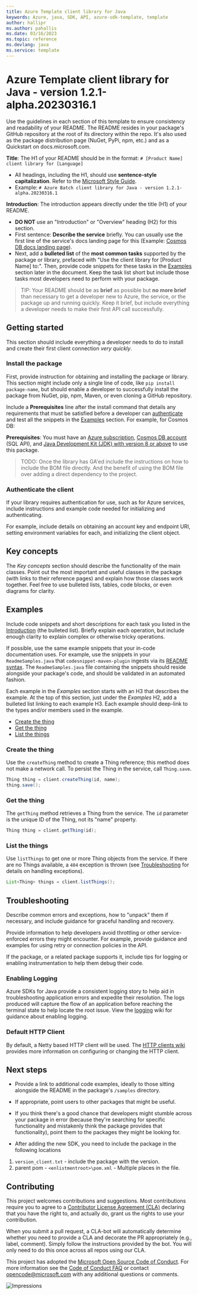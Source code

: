 ```yaml
---
title: Azure Template client library for Java
keywords: Azure, java, SDK, API, azure-sdk-template, template
author: hallipr
ms.author: pahallis
ms.date: 03/16/2023
ms.topic: reference
ms.devlang: java
ms.service: template
---
```

# Azure Template client library for Java - version 1.2.1-alpha.20230316.1 


Use the guidelines in each section of this template to ensure consistency and readability of your README. 
The README resides in your package's GitHub repository at the root of its directory within the repo. 
It's also used as the package distribution page (NuGet, PyPi, npm, etc.) and as a Quickstart on docs.microsoft.com. 

**Title**: The H1 of your README should be in the format: `# [Product Name] client library for [Language]`

* All headings, including the H1, should use **sentence-style capitalization**. Refer to the [Microsoft Style Guide][style-guide-msft].
* Example: `# Azure Batch client library for Java - version 1.2.1-alpha.20230316.1 
`

**Introduction**: The introduction appears directly under the title (H1) of your README.

* **DO NOT** use an "Introduction" or "Overview" heading (H2) for this section.
* First sentence: **Describe the service** briefly. You can usually use the first line of the service's docs landing page 
  for this (Example: [Cosmos DB docs landing page](/azure/cosmos-db/)).
* Next, add a **bulleted list** of the **most common tasks** supported by the package or library, prefaced with 
  "Use the client library for [Product Name] to:". Then, provide code snippets for these tasks in the [Examples](#examples) 
  section later in the document. Keep the task list short but include those tasks most developers need to perform with your package.

> TIP: Your README should be as **brief** as possible but **no more brief** than necessary to get a developer new to Azure, 
> the service, or the package up and running quickly. Keep it brief, but include everything a developer needs to make 
> their first API call successfully.

## Getting started

This section should include everything a developer needs to do to install and create their first client connection *very quickly*.

### Install the package

First, provide instruction for obtaining and installing the package or library. This section might include only a single
line of code, like `pip install package-name`, but should enable a developer to successfully install the package from 
NuGet, pip, npm, Maven, or even cloning a GitHub repository.

Include a **Prerequisites** line after the install command that details any requirements that must be satisfied before 
a developer can [authenticate](#authenticate-the-client) and test all the snippets in the [Examples](#examples) section. 
For example, for Cosmos DB:

**Prerequisites**: You must have an [Azure subscription](https://azure.microsoft.com/free/), [Cosmos DB account](/azure/cosmos-db/account-overview) (SQL API), and [Java Development Kit (JDK) with version 8 or above][jdk] to use this package.

> TODO: Once the library has GA'ed include the instructions on how to include the BOM file directly. And the benefit of using the BOM file over adding a direct dependency to the project.

### Authenticate the client

If your library requires authentication for use, such as for Azure services, include instructions and example code 
needed for initializing and authenticating.

For example, include details on obtaining an account key and endpoint URI, setting environment variables for each, and 
initializing the client object.

## Key concepts

The *Key concepts* section should describe the functionality of the main classes. Point out the most important and 
useful classes in the package (with links to their reference pages) and explain how those classes work together. Feel 
free to use bulleted lists, tables, code blocks, or even diagrams for clarity.

## Examples

Include code snippets and short descriptions for each task you listed in the [Introduction](#introduction) (the bulleted list). 
Briefly explain each operation, but include enough clarity to explain complex or otherwise tricky operations.

If possible, use the same example snippets that your in-code documentation uses. For example, use the snippets in your 
`ReadmeSamples.java` that `codesnippet-maven-plugin` ingests via its [README syntax](https://github.com/Azure/azure-sdk-tools/tree/main/packages/java-packages/codesnippet-maven-plugin#injecting-codesnippets-into-readmes). 
The `ReadmeSamples.java` file containing the snippets should reside alongside your package's code, and should be 
validated in an automated fashion.

Each example in the *Examples* section starts with an H3 that describes the example. At the top of this section, just 
under the *Examples* H2, add a bulleted list linking to each example H3. Each example should deep-link to the types 
and/or members used in the example.

* [Create the thing](#create-the-thing)
* [Get the thing](#get-the-thing)
* [List the things](#list-the-things)

### Create the thing

Use the `createThing` method to create a Thing reference; this method does not make a network call. To persist the 
Thing in the service, call `Thing.save`.

```java
Thing thing = client.createThing(id, name);
thing.save();
```

### Get the thing

The `getThing` method retrieves a Thing from the service. The `id` parameter is the unique ID of the Thing, not its 
"name" property.

```java
Thing thing = client.getThing(id);
```

### List the things

Use `listThings` to get one or more Thing objects from the service. If there are no Things available, a `404` exception 
is thrown (see [Troubleshooting](#troubleshooting) for details on handling exceptions).

```java
List<Thing> things = client.listThings();
```

## Troubleshooting

Describe common errors and exceptions, how to "unpack" them if necessary, and include guidance for graceful handling and recovery.

Provide information to help developers avoid throttling or other service-enforced errors they might encounter. For example, 
provide guidance and examples for using retry or connection policies in the API.

If the package, or a related package supports it, include tips for logging or enabling instrumentation to help them debug their code.

### Enabling Logging

Azure SDKs for Java provide a consistent logging story to help aid in troubleshooting application errors and expedite
their resolution. The logs produced will capture the flow of an application before reaching the terminal state to help
locate the root issue. View the [logging][logging] wiki for guidance about enabling logging.

### Default HTTP Client

By default, a Netty based HTTP client will be used. The [HTTP clients wiki](https://github.com/Azure/azure-sdk-for-java/wiki/HTTP-clients)
provides more information on configuring or changing the HTTP client.

## Next steps

* Provide a link to additional code examples, ideally to those sitting alongside the README in the package's `/samples` directory.
* If appropriate, point users to other packages that might be useful.
* If you think there's a good chance that developers might stumble across your package in error (because they're searching 
  for specific functionality and mistakenly think the package provides that functionality), point them to the packages 
  they might be looking for.
  
* After adding the new SDK, you need to include the package in the following locations
1. `version_client.txt` - include the package with the version.
2. parent pom - `<enlistmentroot>\pom.xml` - Multiple places in the file.

## Contributing

This project welcomes contributions and suggestions. Most contributions require you to agree to a
[Contributor License Agreement (CLA)][cla] declaring that you have the right to, and actually do, grant us the rights
to use your contribution.

When you submit a pull request, a CLA-bot will automatically determine whether you need to provide a CLA and decorate
the PR appropriately (e.g., label, comment). Simply follow the instructions provided by the bot. You will only need to
do this once across all repos using our CLA.

This project has adopted the [Microsoft Open Source Code of Conduct][coc]. For more information see the
[Code of Conduct FAQ][coc_faq] or contact [opencode@microsoft.com][coc_contact] with any additional questions or comments.

<!-- LINKS -->
[style-guide-msft]: /style-guide/capitalization
[jdk]: /java/azure/jdk/?view=azure-java-stable
[logging]: https://github.com/Azure/azure-sdk-for-java/wiki/Logging-with-Azure-SDK
[cla]: https://cla.microsoft.com
[coc]: https://opensource.microsoft.com/codeofconduct/
[coc_faq]: https://opensource.microsoft.com/codeofconduct/faq/
[coc_contact]: mailto:opencode@microsoft.com

![Impressions](https://azure-sdk-impressions.azurewebsites.net/api/impressions/azure-sdk-for-java%2Fsdk%2Ftemplate%2Fazure-sdk-template%2FREADME.png)

